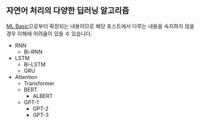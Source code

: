 ## 자연어 처리의 다양한 딥러닝 알고리즘
[ML Basic](https://github.com/silverstar0727/silverstar0727.github.io/tree/master/_posts/ml%20basic)으로부터 확장되는 내용이므로 해당 포스트에서 다루는 내용을 숙지하지 않을 경우 이해에 어려움이 있을 수 있습니다.

* RNN
  * Bi-RNN
* LSTM
  * Bi-LSTM
  * GRU
* Attention
  * Transformer
  * BERT
    * ALBERT
  * GPT-1
    * GPT-2
    * GPT-3

